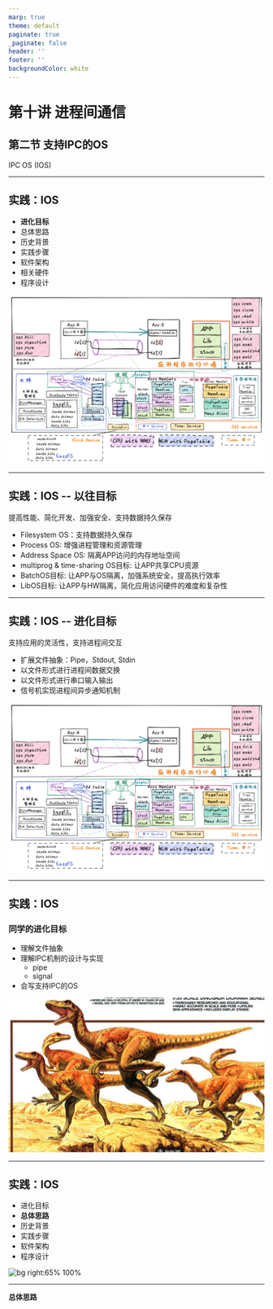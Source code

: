 ```yaml
---
marp: true
theme: default
paginate: true
_paginate: false
header: ''
footer: ''
backgroundColor: white
---
```


<!-- theme: gaia -->
<!-- _class: lead -->

# 第十讲 进程间通信

## 第二节 支持IPC的OS
IPC OS (IOS)

---
## 实践：IOS
- **进化目标**
- 总体思路
- 历史背景
- 实践步骤
- 软件架构
- 相关硬件
- 程序设计

![bg right:65% 100%](figs/ipc-os-detail.png)


---
## 实践：IOS -- 以往目标
提高性能、简化开发、加强安全、支持数据持久保存
- Filesystem OS：支持数据持久保存
- Process OS: 增强进程管理和资源管理
- Address Space OS: 隔离APP访问的内存地址空间
- multiprog & time-sharing OS目标: 让APP共享CPU资源
- BatchOS目标: 让APP与OS隔离，加强系统安全，提高执行效率
- LibOS目标: 让APP与HW隔离，简化应用访问硬件的难度和复杂性
---
## 实践：IOS -- 进化目标
支持应用的灵活性，支持进程间交互
- 扩展文件抽象：Pipe，Stdout, Stdin
- 以文件形式进行进程间数据交换
- 以文件形式进行串口输入输出  
- 信号机实现进程间异步通知机制

![bg right:40% 100%](figs/ipc-os-detail.png)

---
## 实践：IOS
### 同学的进化目标
- 理解文件抽象
- 理解IPC机制的设计与实现
  - pipe
  - signal
- 会写支持IPC的OS

<!-- 迅猛龙Velociraptor具有匿踪能力和狡诈本领。迅猛龙比较聪明具有团队协作能力、擅长团队合作 操作系统  -->

![bg right 80%](figs/velociraptor.png)



---
## 实践：IOS
- 进化目标
- **总体思路**
- 历史背景
- 实践步骤
- 软件架构
- 程序设计

![bg right:65% 100%](figs/filesystem-os-detail.png)



---

**总体思路**


